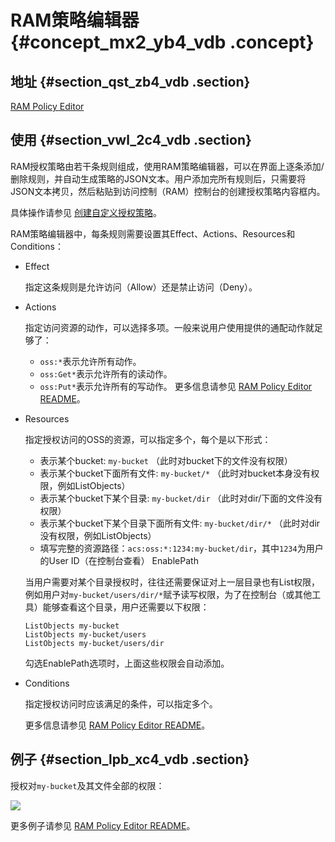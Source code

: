 # RAM策略编辑器 {#concept_mx2_yb4_vdb .concept}

## 地址 {#section_qst_zb4_vdb .section}

[RAM Policy Editor](http://gosspublic.alicdn.com/ram-policy-editor/index.html)

## 使用 {#section_vwl_2c4_vdb .section}

RAM授权策略由若干条规则组成，使用RAM策略编辑器，可以在界面上逐条添加/删除规则，并自动生成策略的JSON文本。用户添加完所有规则后，只需要将JSON文本拷贝，然后粘贴到访问控制（RAM）控制台的创建授权策略内容框内。

具体操作请参见 [创建自定义授权策略](https://www.alibabacloud.com/help/doc-detail/28640.htm)。

RAM策略编辑器中，每条规则需要设置其Effect、Actions、Resources和Conditions：

-   Effect

    指定这条规则是允许访问（Allow）还是禁止访问（Deny）。

-   Actions

    指定访问资源的动作，可以选择多项。一般来说用户使用提供的通配动作就足够了：

    -   `oss:*`表示允许所有动作。
    -   `oss:Get*`表示允许所有的读动作。
    -   `oss:Put*`表示允许所有的写动作。
    更多信息请参见 [RAM Policy Editor README](https://github.com/aliyun/ram-policy-editor/blob/master/README-CN.md)。

-   Resources

    指定授权访问的OSS的资源，可以指定多个，每个是以下形式：

    -   表示某个bucket: `my-bucket` （此时对bucket下的文件没有权限）
    -   表示某个bucket下面所有文件: `my-bucket/*` （此时对bucket本身没有权限，例如ListObjects）
    -   表示某个bucket下某个目录: `my-bucket/dir` （此时对dir/下面的文件没有权限）
    -   表示某个bucket下某个目录下面所有文件: `my-bucket/dir/*` （此时对dir没有权限，例如ListObjects）
    -   填写完整的资源路径：`acs:oss:*:1234:my-bucket/dir`，其中`1234`为用户的User ID（在控制台查看）
    EnablePath

    当用户需要对某个目录授权时，往往还需要保证对上一层目录也有List权限，例如用户对`my-bucket/users/dir/*`赋予读写权限，为了在控制台（或其他工具）能够查看这个目录，用户还需要以下权限：

    ```
    ListObjects my-bucket
    ListObjects my-bucket/users
    ListObjects my-bucket/users/dir
    ```

    勾选EnablePath选项时，上面这些权限会自动添加。

-   Conditions

    指定授权访问时应该满足的条件，可以指定多个。

    更多信息请参见 [RAM Policy Editor README](https://github.com/aliyun/ram-policy-editor/blob/master/README-CN.md)。


## 例子 {#section_lpb_xc4_vdb .section}

授权对`my-bucket`及其文件全部的权限：

![](http://static-aliyun-doc.oss-cn-hangzhou.aliyuncs.com/assets/img/4904/2440_zh-CN.png)

更多例子请参见 [RAM Policy Editor README](https://github.com/aliyun/ram-policy-editor/blob/master/README-CN.md)。

